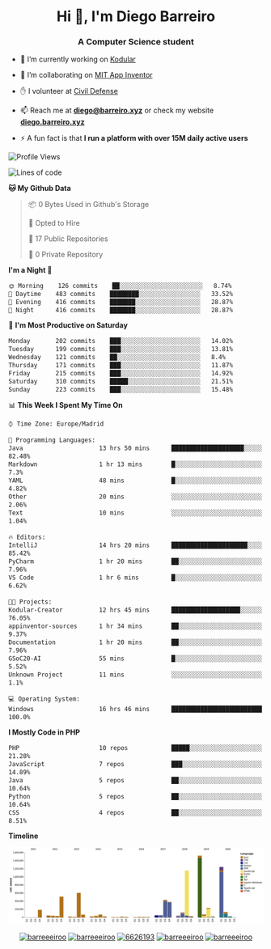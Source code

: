 <h1 align="center">Hi 👋, I'm Diego Barreiro</h1>
<h3 align="center">A Computer Science student</h3>

- 🔭 I’m currently working on [Kodular](https://www.kodular.io)

- 👯 I’m collaborating on [MIT App Inventor](https://github.com/mit-cml/appinventor-sources)

- ✋ I volunteer at [Civil Defense](https://proteccioncivil.sdc.gal)

- 📫 Reach me at **diego@barreiro.xyz** or check my website **[diego.barreiro.xyz](https://diego.barreiro.xyz)**

- ⚡ A fun fact is that **I run a platform with over 15M daily active users**

<!--START_SECTION:waka-->
![Profile Views](http://img.shields.io/badge/Profile%20Views-16-blue)

![Lines of code](https://img.shields.io/badge/From%20Hello%20World%20I%27ve%20Written-18.5%20million%20lines%20of%20code-blue)

**🐱 My Github Data** 

> 📦 0 Bytes Used in Github's Storage 
 > 
> 💼 Opted to Hire
 > 
> 📜 17 Public Repositories
 > 
> 🔑 0 Private Repository 
 > 
**I'm a Night 🦉** 

```text
🌞 Morning    126 commits    ██░░░░░░░░░░░░░░░░░░░░░░░   8.74% 
🌆 Daytime    483 commits    ████████░░░░░░░░░░░░░░░░░   33.52% 
🌃 Evening    416 commits    ███████░░░░░░░░░░░░░░░░░░   28.87% 
🌙 Night      416 commits    ███████░░░░░░░░░░░░░░░░░░   28.87%

```
📅 **I'm Most Productive on Saturday** 

```text
Monday       202 commits    ███░░░░░░░░░░░░░░░░░░░░░░   14.02% 
Tuesday      199 commits    ███░░░░░░░░░░░░░░░░░░░░░░   13.81% 
Wednesday    121 commits    ██░░░░░░░░░░░░░░░░░░░░░░░   8.4% 
Thursday     171 commits    ███░░░░░░░░░░░░░░░░░░░░░░   11.87% 
Friday       215 commits    ███░░░░░░░░░░░░░░░░░░░░░░   14.92% 
Saturday     310 commits    █████░░░░░░░░░░░░░░░░░░░░   21.51% 
Sunday       223 commits    ███░░░░░░░░░░░░░░░░░░░░░░   15.48%

```


📊 **This Week I Spent My Time On** 

```text
⌚︎ Time Zone: Europe/Madrid

💬 Programming Languages: 
Java                     13 hrs 50 mins      ████████████████████░░░░░   82.48% 
Markdown                 1 hr 13 mins        █░░░░░░░░░░░░░░░░░░░░░░░░   7.3% 
YAML                     48 mins             █░░░░░░░░░░░░░░░░░░░░░░░░   4.82% 
Other                    20 mins             ░░░░░░░░░░░░░░░░░░░░░░░░░   2.06% 
Text                     10 mins             ░░░░░░░░░░░░░░░░░░░░░░░░░   1.04%

🔥 Editors: 
IntelliJ                 14 hrs 20 mins      █████████████████████░░░░   85.42% 
PyCharm                  1 hr 20 mins        ██░░░░░░░░░░░░░░░░░░░░░░░   7.96% 
VS Code                  1 hr 6 mins         █░░░░░░░░░░░░░░░░░░░░░░░░   6.62%

🐱‍💻 Projects: 
Kodular-Creator          12 hrs 45 mins      ███████████████████░░░░░░   76.05% 
appinventor-sources      1 hr 34 mins        ██░░░░░░░░░░░░░░░░░░░░░░░   9.37% 
Documentation            1 hr 20 mins        ██░░░░░░░░░░░░░░░░░░░░░░░   7.96% 
GSoC20-AI                55 mins             █░░░░░░░░░░░░░░░░░░░░░░░░   5.52% 
Unknown Project          11 mins             ░░░░░░░░░░░░░░░░░░░░░░░░░   1.1%

💻 Operating System: 
Windows                  16 hrs 46 mins      █████████████████████████   100.0%

```

**I Mostly Code in PHP** 

```text
PHP                      10 repos            █████░░░░░░░░░░░░░░░░░░░░   21.28% 
JavaScript               7 repos             ███░░░░░░░░░░░░░░░░░░░░░░   14.89% 
Java                     5 repos             ██░░░░░░░░░░░░░░░░░░░░░░░   10.64% 
Python                   5 repos             ██░░░░░░░░░░░░░░░░░░░░░░░   10.64% 
CSS                      4 repos             ██░░░░░░░░░░░░░░░░░░░░░░░   8.51%

```


**Timeline**

![Chart not found](https://github.com/barreeeiroo/barreeeiroo/blob/master/charts/bar_graph.png) 


<!--END_SECTION:waka-->

<p align="center">
<a href="https://twitter.com/barreeeiroo" target="blank"><img align="center" src="https://cdn.jsdelivr.net/npm/simple-icons@3.0.1/icons/twitter.svg" alt="barreeeiroo" height="20" width="20" /></a>
<a href="https://linkedin.com/in/barreeeiroo" target="blank"><img align="center" src="https://cdn.jsdelivr.net/npm/simple-icons@3.0.1/icons/linkedin.svg" alt="barreeeiroo" height="20" width="20" /></a>
<a href="https://stackoverflow.com/users/6626193" target="blank"><img align="center" src="https://cdn.jsdelivr.net/npm/simple-icons@3.0.1/icons/stackoverflow.svg" alt="6626193" height="20" width="20" /></a>
<a href="https://fb.com/barreeeiroo" target="blank"><img align="center" src="https://cdn.jsdelivr.net/npm/simple-icons@3.0.1/icons/facebook.svg" alt="barreeeiroo" height="20" width="20" /></a>
<a href="https://instagram.com/barreeeiroo" target="blank"><img align="center" src="https://cdn.jsdelivr.net/npm/simple-icons@3.0.1/icons/instagram.svg" alt="barreeeiroo" height="20" width="20" /></a>
</p>
